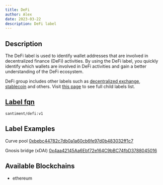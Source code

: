 ```yaml
---
title: DeFi
author: Alex
date: 2023-03-22
description: DeFi label
---
```


## Description

The DeFi label is used to identify wallet addresses that are involved in decentralized finance (DeFi) activities. By using the DeFi label, you quickly identify which wallets are involved in DeFi activities and gain a better understanding of the DeFi ecosystem.

DeFi group includes other labels such as [decentralized exchange](/labels/decentralized-exchange), [stablecoin](/labels/stablecoin) and others. Visit [this page](labels/#domains) to see full child labels list.

## [Label fqn](/labels/label-fqn)

`santiment/defi:v1`

## Label Examples

Curve pool [0xbebc44782c7db0a1a60cb6fe97d0b483032ff1c7](https://etherscan.io/address/0xbebc44782c7db0a1a60cb6fe97d0b483032ff1c7)

Gnosis bridge (xDAI) [0x4aa42145Aa6Ebf72e164C9bBC74fbD3788045016](https://etherscan.io/address/0x4aa42145Aa6Ebf72e164C9bBC74fbD3788045016)


## Available Blockchains

* ethereum